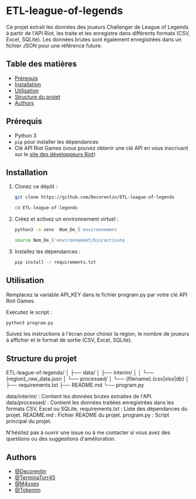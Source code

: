# ETL-league-of-legends
 
Ce projet extrait les données des joueurs Challenger de League of Legends à partir de l'API Riot, les traite et les enregistre dans différents formats (CSV, Excel, SQLite). Les données brutes sont également enregistrées dans un fichier JSON pour une référence future.
 
## Table des matières
 
- [Prérequis](#prérequis)
- [Installation](#installation)
- [Utilisation](#utilisation)
- [Structure du projet](#structure-du-projet)
- [Authors](#Authors)
 
## Prérequis
 
- Python 3
- `pip` pour installer les dépendances
- Clé API Riot Games (vous pouvez obtenir une clé API en vous inscrivant sur le [site des développeurs Riot](https://developer.riotgames.com/))
 
## Installation
 
1. Clonez ce dépôt :
   ```sh
   git clone https://github.com/Decorentin/ETL-league-of-legends
   ```
   ```sh
   cd ETL-league-of-legends
   ```
 
2. Créez et activez un environnement virtuel :
   ```sh
   python3 -m venv  Nom_De_l'environnement
   ```
   ```sh
   source Nom_De_l'environnement/bin/activate 
   ````
 
3. Installez les dépendances :
   ```sh
   pip install -r requirements.txt
   ```
 
## Utilisation
Remplacez la variable API_KEY dans le fichier program.py par votre clé API Riot Games.
 
Exécutez le script :
 
```sh
python3 program.py
```
Suivez les instructions à l'écran pour choisir la région, le nombre de joueurs à afficher et le format de sortie (CSV, Excel, SQLite).
 
## Structure du projet
 
ETL-league-of-legends/
│
├── data/
│   ├── interim/
│   │   └── {region}_raw_data.json
│   └── processed/
│       └── {filename}.{csv|xlsx|db}
│
├── requirements.txt
├── README.md
└── program.py
 
data/interim/ : Contient les données brutes extraites de l'API.
data/processed/ : Contient les données traitées enregistrées dans les formats CSV, Excel ou SQLite.
requirements.txt : Liste des dépendances du projet.
README.md : Fichier README du projet.
program.py : Script principal du projet.
 
N'hésitez pas à ouvrir une issue ou à me contacter si vous avez des questions ou des suggestions d'amélioration.
 
 
## Authors
 
- [@Decorentin](https://github.com/Decorentin)
- [@TerminaTorr45](https://github.com/TerminaTorr45)
- [@M4xxes](https://github.com/M4xxes)
- [@Tokennn](https://github.com/Tokennn)